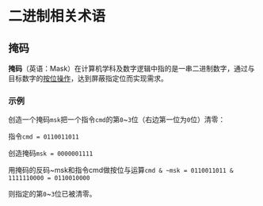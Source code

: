# 二进制相关术语

## 掩码

**掩码**（英语：Mask）在计算机学科及数字逻辑中指的是一串二进制数字，通过与目标数字的[按位操作](https://zh.wikipedia.org/wiki/位操作)，达到屏蔽指定位而实现需求。

### 示例

创造一个掩码`msk`把一个指令`cmd`的第`0`~`3`位（右边第一位为`0`位）清零：

指令`cmd = 0110011011`

创造掩码`msk = 0000001111`

用掩码的反码~msk和指令cmd做按位与运算`cmd & ~msk = 0110011011 & 1111110000 = 0110010000`

则指定的第`0`~`3`位已被清零。